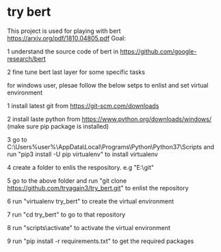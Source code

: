 # try bert 
This project is used for playing with bert https://arxiv.org/pdf/1810.04805.pdf
Goal:

1 understand the source code of bert in https://github.com/google-research/bert 

2 fine tune bert last layer for some specific tasks

for windows user, plesae follow the below setps to enlist and set virtual environment

1 install latest git from https://git-scm.com/downloads 

2 install laste python from https://www.python.org/downloads/windows/ (make sure pip package is installed)

3 go to C:\Users\%user%\AppData\Local\Programs\Python\Python37\Scripts and run "pip3 install -U pip virtualenv" to install virtualenv

4 create a folder to enlis the respository. e.g "E:\git\"

5 go to the above folder and run "git clone https://github.com/tryagain3/try_bert.git" to enlist the repository

6 run "virtualenv try_bert" to create the virtual environment

7 run "cd try_bert" to go to that repository

8 run "scripts\activate" to activate the virtual environment

9 run "pip install -r requirements.txt" to get the required packages




